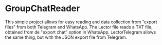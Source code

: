 # GroupChatReader
This simple project allows for easy reading and data collection from "export files" from both Telegram and WhatsApp.
The Lector file reads a TXT file, obtained from de "export chat" option in WhatsApp.
LectorTelegram allows the same thing, but with the JSON export file from Telegram.
